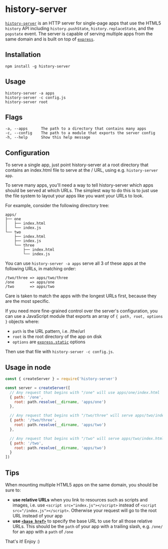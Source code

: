 # history-server

[`history-server`](https://npmjs.com/package/history-server) is an HTTP server for single-page apps that use the HTML5 `history` API including `history.pushState`, `history.replaceState`, and the `popstate` event. The server is capable of serving multiple apps from the same domain and is built on top of [`express`](https://www.npmjs.com/package/express).

## Installation

    npm install -g history-server

## Usage

    history-server -a apps
    history-server -c config.js
    history-server root

## Flags

    -a, --apps      The path to a directory that contains many apps
    -c, --config    The path to a module that exports the server config
    -h, --help      Show this help message

## Configuration

To serve a single app, just point history-server at a root directory that contains an index.html file to serve at the / URL, using e.g. `history-server app`.

To serve many apps, you'll need a way to tell history-server which apps should be served at which URLs. The simplest way to do this is to just use the file system to layout your apps like you want your URLs to look.

For example, consider the following directory tree:

    apps/
    ├── one
    │   ├── index.html
    │   └── index.js
    └── two
        ├── index.html
        ├── index.js
        └── three
            ├── index.html
            └── index.js

You can use `history-server -a apps` serve all 3 of these apps at the following URLs, in matching order:

    /two/three => apps/two/three
    /one       => apps/one
    /two       => apps/two

Care is taken to match the apps with the longest URLs first, because they are the most specific.

If you need more fine-grained control over the server's configuration, you can use a JavaScript module that exports an array of `{ path, root, options }` objects where:

- `path` is the URL pattern, i.e. /the/url
- `root` is the root directory of the app on disk
- `options` are [`express.static`](http://expressjs.com/en/api.html#express.static) options

Then use that file with `history-server -c config.js`.

## Usage in node

```js
const { createServer } = require('history-server')

const server = createServer([
  // Any request that begins with "/one" will use apps/one/index.html
  { path: '/one',
    root: path.resolve(__dirname, 'apps/one')
  },

  // Any request that begins with "/two/three" will serve apps/two/index.html
  { path: '/two/three',
    root: path.resolve(__dirname, 'apps/two')
  },

  // Any request that begins with "/two" will serve apps/two/index.html
  { path: '/two',
    root: path.resolve(__dirname, 'apps/two')
  }
])
```

## Tips

When mounting multiple HTML5 apps on the same domain, you should be sure to:

- **use relative URLs** when you link to resources such as scripts and images, i.e. use `<script src="index.js"></script>` instead of `<script src="/index.js"></script>`. Otherwise your request will go to the root URL instead of your app
- **use [`<base href>`](https://developer.mozilla.org/en-US/docs/Web/HTML/Element/base)** to specify the base URL to use for all those relative URLs. This should be the `path` of your app with a trailing slash, e.g. `/one/` for an app with a `path` of `/one`

That's it! Enjoy :)
